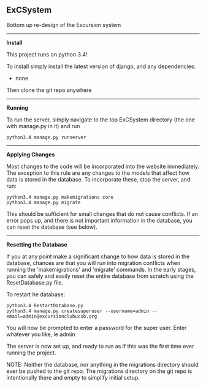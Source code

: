 ExCSystem
---------

Bottom up re-design of the Excursion system
________________
<b>Install</b>

This project runs on python 3.4!

To install simply install the latest version of django, and any
dependencies:
   * none

Then clone the git repo anywhere

_____________________
<b>Running</b>

To run the server, simply navigate to the top ExCSystem directory (the
one with manage.py in it) and run

    python3.4 manage.py runserver

_____________________
<b>Applying Changes</b>

Most changes to the code will be incorporated into the website
immediately. The exception to this rule are any changes to the models
that affect how data is stored in the database. To incorporate these,
stop the server, and run:

    python3.4 manage.py makemigrations core
    python3.4 manage.py migrate

This should be sufficient for small changes that do not cause conflicts.
If an error pops up, and there is not important information in the
database, you can reset the database (see below).


_____________________
<b>Resetting the Database</b>

If you at any point make a significant change to how data is stored in
the database, chances are that you will run into migration conflicts
when running the 'makemigrations' and 'migrate' commands. In the early
stages, you can safely and easily reset the entire database from scratch
using the ResetDatabase.py file.

To restart he database:

    python3.4 RestartDatabase.py
    python3.4 manage.py createsuperuser --username=admin --email=admin@excursionclubucsb.org

You will now be prompted to enter a password for the super user.
Enter whatever you like, ie admin


The server is now set up, and ready to run as if this was the first time
ever running the project.

NOTE: Neither the database, nor anything in the migrations directory
should ever be pushed to the git repo. The migrations directory on the
 git repo is intentionally there and empty to simplify initial setup.